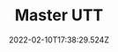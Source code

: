---
title: "Master UTT "
description: Cette partie concerne mes études et mes expériences professionnelles.
date: 2022-02-10T17:38:29.524Z
draft: false
---